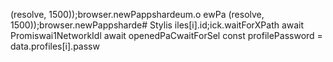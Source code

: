 (resolve, 1500));browser.newPappshardeum.o
ewPa
(resolve, 1500));browser.newPappsharde# Stylis
iles[i].id;ick.waitForXPath
                            await Promiswai1NetworkIdl
                        await openedPaCwaitForSel
        const profilePassword = data.profiles[i].passw

